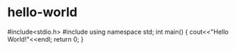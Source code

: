 # hello-world
#include<stdio.h>
#include<iosteam>
using namespace std;
int main()
{
  cout<<"Hello World!"<<endl;
  return 0;
}
